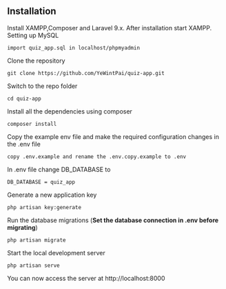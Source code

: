 
## Installation
Install XAMPP,Composer and Laravel 9.x.
After installation start XAMPP.
Setting up MySQL

    import quiz_app.sql in localhost/phpmyadmin

    
Clone the repository

    git clone https://github.com/YeWintPai/quiz-app.git

Switch to the repo folder

    cd quiz-app
    
Install all the dependencies using composer

    composer install

Copy the example env file and make the required configuration changes in the .env file

    copy .env.example and rename the .env.copy.example to .env

In .env file change DB_DATABASE to 

    DB_DATABASE = quiz_app

Generate a new application key

    php artisan key:generate

Run the database migrations (**Set the database connection in .env before migrating**)

    php artisan migrate


Start the local development server

    php artisan serve

You can now access the server at http://localhost:8000

